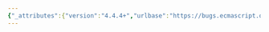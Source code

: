 ```yaml
---
{"_attributes":{"version":"4.4.4+","urlbase":"https://bugs.ecmascript.org/","maintainer":"dherman@mozilla.com"},"bug":{"bug_id":2122,"creation_ts":"2013-10-30 04:41:00 -0700","short_desc":"19.2.2.3 Function[ @@create ]: Typo \"ECMAScrpt\" -> \"ECMAScript\"","delta_ts":"2013-11-08 13:08:46 -0800","product":"Draft for 6th Edition","component":"editorial issue","version":"Rev 20: October 28, 2013 Draft","rep_platform":"All","op_sys":"All","bug_status":"RESOLVED","resolution":"FIXED","priority":"Normal","bug_severity":"normal","everconfirmed":true,"reporter":{"uid":"andrebargull","name":"André Bargull"},"assigned_to":{"uid":"allen","name":"Allen Wirfs-Brock"},"long_desc":[{"commentid":6233,"comment_count":0,"who":{"uid":"andrebargull","name":"André Bargull"},"bug_when":"2013-10-30 04:41:03 -0700","thetext":"19.2.2.3 Function[ @@create ] ( ), NOTE:\n\nChange \"ECMAScrpt\" to \"ECMAScript\"."},{"commentid":6241,"comment_count":1,"who":{"uid":"andrebargull","name":"André Bargull"},"bug_when":"2013-10-30 05:54:21 -0700","thetext":"Also in 25.2.2.3 GeneratorFunction[ @@create ]()."},{"commentid":6299,"comment_count":2,"who":{"uid":"allen","name":"Allen Wirfs-Brock"},"bug_when":"2013-11-01 10:08:58 -0700","thetext":"fixed in rev21 editor's draft"},{"commentid":6508,"comment_count":3,"who":{"uid":"allen","name":"Allen Wirfs-Brock"},"bug_when":"2013-11-08 13:08:46 -0800","thetext":"fixed in rev21 draft"}]}}
---
```


